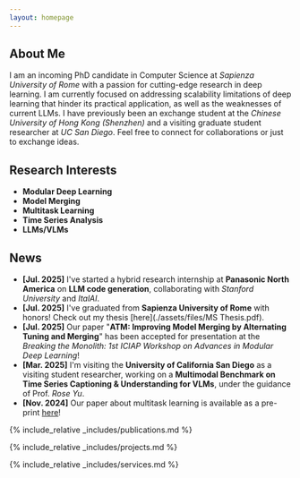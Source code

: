 ```yaml
---
layout: homepage
---
```


## About Me

I am an incoming PhD candidate in Computer Science at *Sapienza University of Rome* with a passion for cutting-edge research in deep learning. I am currently focused on addressing scalability limitations of deep learning that hinder its practical application, as well as the weaknesses of current LLMs. I have previously been an exchange student at the *Chinese University of Hong Kong (Shenzhen)* and a visiting graduate student researcher at *UC San Diego*. 
Feel free to connect for collaborations or just to exchange ideas.

## Research Interests

- **Modular Deep Learning**
- **Model Merging**
- **Multitask Learning**
- **Time Series Analysis**
- **LLMs/VLMs**

## News
- **[Jul. 2025]** I've started a hybrid research internship at **Panasonic North America** on **LLM code generation**, collaborating with *Stanford University* and *ItalAI*. 
- **[Jul. 2025]** I've graduated from **Sapienza University of Rome** with honors! Check out my thesis [here](./assets/files/MS Thesis.pdf).
- **[Jul. 2025]** Our paper "**ATM: Improving Model Merging by Alternating Tuning and Merging**" has been accepted for presentation at the *Breaking the Monolith: 1st ICIAP Workshop on Advances in Modular Deep Learning*!
- **[Mar. 2025]** I'm visiting the **University of California San Diego** as a visiting student researcher, working on a **Multimodal Benchmark on Time Series Captioning & Understanding for VLMs**, under the guidance of Prof. *Rose Yu*.
- **[Nov. 2024]** Our paper about multitask learning is available as a pre-print [here](https://arxiv.org/pdf/2411.03055)!


{% include_relative _includes/publications.md %}

{% include_relative _includes/projects.md %}

{% include_relative _includes/services.md %}
